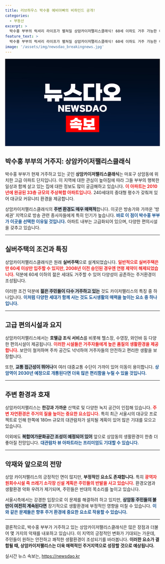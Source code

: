 ```yaml
---
title: 러브하우스 박수홍 예비아빠의 비하인드 공개!
categories:
  - 부동산
excerpt: >
  박수홍 부부의 럭셔리 라이프가 펼쳐질 상암카이저팰리스클래식! 60세 이하도 거주 가능한 이 고급 아파트는 대관람차와 의혹의 소각장 소식이 혼재해 더욱 눈길을 끌고 있습니다. 어떤 이야기가 기다리고 있을까요?
feature_text: >
  박수홍 부부의 럭셔리 라이프가 펼쳐질 상암카이저팰리스클래식! 60세 이하도 거주 가능한 이 고급 아파트는 대관람차와 의혹의 소각장 소식이 혼재해 더욱 눈길을 끌고 있습니다. 어떤 이야기가 기다리고 있을까요?
image: '/assets/img/newsdao_breakingnews.jpg'
---
```


<p><img src="/assets/img/newsdao_breakingnews.jpg" alt="implanttips 속보" /></p>

<h2 data-ke-size="size26">박수홍 부부의 거주지: 상암카이저팰리스클래식</h2>

<p data-ke-size="size16">박수홍 부부가 현재 거주하고 있는 곳인 <b>상암카이저팰리스클래식</b>는 마포구 상암동에 위치한 고급 아파트 단지입니다. 이 지역에 대한 관심이 높아짐에 따라 그들 부부의 행복한 일상과 함께 살고 있는 집에 대한 정보도 많이 궁금해하고 있습니다. <b><span style="color: #ee2323;">이 아파트는 2010년에 완공된 33층 규모의 주상복합 아파트입니다.</span></b> 240세대의 중대형 평수가 갖춰져 있어 대규모 커뮤니티 환경을 제공합니다.</p>

<p data-ke-size="size16">상암카이저팰리스클래식의 <b><span style="background-color: #21538527;">주변 환경도 매우 매력적</span></b>합니다. 이곳은 방송가와 가까운 '방세권' 지역으로 방송 관련 종사자들에게 특히 인기가 높습니다. <b><span style="color: #1a5490;">바로 이 점이 박수홍 부부가 이곳을 선택한 이유일 것입니다.</span></b> 아파트 내부는 고급화되어 있으며, 다양한 편의시설을 갖추고 있습니다.</p>

<hr/>

<h2 data-ke-size="size26">실버주택의 조건과 특징</h2>

<p data-ke-size="size16">상암카이저팰리스클래식은 원래 <b>실버주택</b>으로 설계되었습니다. <b><span style="color: #ee2323;">일반적으로 실버주택은 만 60세 이상만 입주할 수 있지만, 2008년 이전 승인된 경우엔 연령 제약이 해제되었습니다.</span></b> 덕분에 60세 이하의 젊은 세대도 거주할 수 있어 다양성이 공존하는 주거환경이 조성됩니다.</p>

<p data-ke-size="size16">이러한 조건 덕분에 <b><span style="background-color: #21538527;">젊은 주민들이 다수 거주하고 있는</span></b> 것도 카이저팰리스의 특징 중 하나입니다. <b><span style="color: #1a5490;">이처럼 다양한 세대가 함께 사는 것도 도시생활의 매력을 높이는 요소 중 하나입니다.</span></b></p>

<hr/>

<h2 data-ke-size="size26">고급 편의시설과 요지</h2>

<p data-ke-size="size16">상암카이저팰리스에서는 <b>호텔급 조식 서비스</b>를 비롯해 헬스장, 수영장, 와인바 등 다양한 편의시설이 제공됩니다. <b><span style="color: #ee2323;">이러한 시설들은 거주자들에게 높은 품질의 생활환경을 제공합니다.</span></b> 보안이 철저하며 주차 공간도 넉넉하여 거주자들의 안전하고 편리한 생활을 보장합니다.</p>

<p data-ke-size="size16">또한, <b><span style="background-color: #21538527;">교통 접근성이 뛰어나</span></b>여 여러 대중교통 수단이 가까이 있어 이동이 용이합니다. <b><span style="color: #1a5490;">상암역이 2030년 예정으로 개통된다면 더욱 많은 편리함을 누릴 수 있을 것입니다.</span></b></p>

<hr/>

<h2 data-ke-size="size26">주변 환경과 호재</h2>

<p data-ke-size="size16">상암카이저팰리스는 <b>한강과 가까운</b> 산책로 및 다양한 녹지 공간이 인접해 있습니다. <b><span style="color: #ee2323;">주변 자연환경은 주거의 질을 높이는 중요한 요소입니다.</span></b> 특히 최근 서울시의 대규모 프로젝트로 인해 한쪽에 180m 규모의 대관람차가 설치될 계획이 있어 많은 기대를 모으고 있습니다.</p>

<p data-ke-size="size16">이외에도 <b><span style="background-color: #21538527;">복합여가문화공간 조성이 예정되어 있어</span></b> 앞으로 상암동의 생활환경이 한층 더 좋아질 전망입니다. <b><span style="color: #1a5490;">대관람차 뷰 아파트라는 프리미엄도 기대할 수 있습니다.</span></b></p>

<hr/>

<h2 data-ke-size="size26">악재와 앞으로의 전망</h2>

<p data-ke-size="size16">상암 카이저팰리스의 긍정적인 면이 많지만, <b>부정적인 요소도 존재합니다.</b> 특히 <b><span style="color: #ee2323;">광역자원회수시설 즉 쓰레기 소각장 신설 계획은 주민들의 반발을 사고 있습니다.</span></b> 환경오염과 생활환경 악화 우려가 제기되며, 주민들은 반대의 목소리를 높이고 있습니다.</p>

<p data-ke-size="size16">서울시측에서는 강경한 입장으로 이 문제를 해결하려 하고 있지만, <b><span style="background-color: #21538527;">상암동 주민들의 불만이 여전히 계속된다면</span></b> 장기적으로 생활환경에 부정적인 영향을 미칠 수 있습니다. <b><span style="color: #1a5490;">이와 같은 문제들은 향후 주거 환경에 중요한 요소로 작용할 수 있습니다.</span></b></p>

<hr/>

<p data-ke-size="size16">결론적으로, 박수홍 부부가 거주하고 있는 상암카이저팰리스클래식은 많은 장점과 더불어 몇 가지의 악재를 내포하고 있습니다. 이 지역의 긍정적인 변화가 기대되는 가운데, 주민들이 원하는 안전하고 쾌적한 생활환경이 조성되기를 바라봅니다. <b>이러한 요소가 결합될 때, 상암카이저팰리스는 더욱 매력적인 주거지역으로 성장할 것으로 예상됩니다.</b></p>
실시간 뉴스 속보는, <a href="https://newsdao.kr" rel="dofollow">https://newsdao.kr</a>


